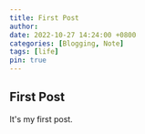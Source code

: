 ```yaml
---
title: First Post
author: 
date: 2022-10-27 14:24:00 +0800
categories: [Blogging, Note]
tags: [life]
pin: true
---
```




## First Post

It's my first post.

